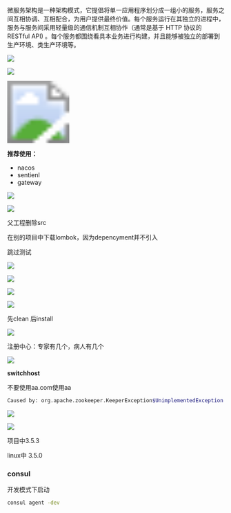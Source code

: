 

微服务架构是一种架构模式，它提倡将单一应用程序划分成一组小的服务，服务之间互相协调、互相配合，为用户提供最终价值。每个服务运行在其独立的进程中，服务与服务间采用轻量级的通信机制互相协作（通常是基于 HTTP 协议的 RESTful API) 。每个服务都围绕看具本业务进行构建，并且能够被独立的部署到生产环境、类生产环境等。







![](https://raw.githubusercontent.com/matt17du/img/main/img/20210507143423.png)









![](https://raw.githubusercontent.com/matt17du/img/main/img/20210507143756.png)







<img src="https://raw.githubusercontent.com/matt17du/img/main/img/20210507151323.png" style="zoom:900%;" />



**推荐使用：**

- nacos
- sentienl
- gateway









![](https://raw.githubusercontent.com/matt17du/img/main/img/20210507153317.png)









![](https://raw.githubusercontent.com/matt17du/img/main/img/20210507153847.png)



父工程删除src





在别的项目中下载lombok，因为depencyment并不引入



跳过测试

![](https://raw.githubusercontent.com/matt17du/img/main/img/20210507165150.png)











![](https://raw.githubusercontent.com/matt17du/img/main/img/20210507165842.png)







![](https://raw.githubusercontent.com/matt17du/img/main/img/20210507170030.png)









![](https://raw.githubusercontent.com/matt17du/img/main/img/20210507192156.png)







先clean 后install

![](https://raw.githubusercontent.com/matt17du/img/main/img/20210507204456.png)







注册中心：专家有几个，病人有几个





![](https://raw.githubusercontent.com/matt17du/img/main/img/20210508100402.png)





**switchhost**

不要使用aa.com使用aa











```bash
Caused by: org.apache.zookeeper.KeeperException$UnimplementedException: KeeperErrorCode = Unimplemented for /services/cloud-provider-payment/27178f0f-2017-4893-b9a9-ece0b7628a98
```

![](https://raw.githubusercontent.com/matt17du/img/main/img/20210509144653.png)





![](https://raw.githubusercontent.com/matt17du/img/main/img/20210509144802.png)





项目中3.5.3

linux中 3.5.0







### consul

开发模式下启动

```bash
consul agent -dev
```

